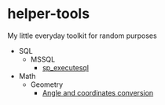 # helper-tools
My little everyday toolkit for random purposes

* SQL
  * MSSQL
    * [sp_executesql](https://and3k5.github.io/helper-tools/sql/mssql/sp_executesql/)
* Math
  * Geometry
    * [Angle and coordinates conversion](https://and3k5.github.io/helper-tools/math/geometry/angle-and-coordinates-conversion/)
